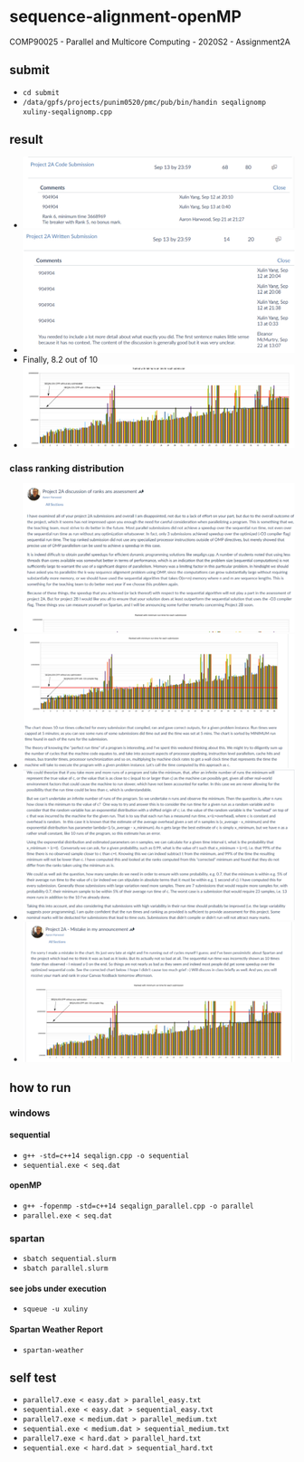 # sequence-alignment-openMP
COMP90025 - Parallel and Multicore Computing - 2020S2 - Assignment2A

## submit
- ```cd submit```
- ```/data/gpfs/projects/punim0520/pmc/pub/bin/handin seqalignomp xuliny-seqalignomp.cpp```

## result
- <img src="./docs/code result.png"/>
- <img src="./docs/report result.png"/>
- Finally, 8.2 out of 10
- <img src="./docs/ranking.png"/>
### class ranking distribution
- <img src="./docs/1.png"/>
- <img src="./docs/2.png"/>
- <img src="./docs/3.png"/>
- <img src="./docs/4.png"/>

## how to run
### windows
#### sequential
- ```g++ -std=c++14 seqalign.cpp -o sequential```
- ```sequential.exe < seq.dat```

#### openMP
- ```g++ -fopenmp -std=c++14 seqalign_parallel.cpp -o parallel```
- ```parallel.exe < seq.dat```

### spartan
- ```sbatch sequential.slurm``` 
- ```sbatch parallel.slurm```

#### see jobs under execution
- ```squeue -u xuliny```

#### Spartan Weather Report
- ```spartan-weather```

## self test
- ```parallel7.exe < easy.dat > parallel_easy.txt```
- ```sequential.exe < easy.dat > sequential_easy.txt```
- ```parallel7.exe < medium.dat > parallel_medium.txt```
- ```sequential.exe < medium.dat > sequential_medium.txt```
- ```parallel7.exe < hard.dat > parallel_hard.txt```
- ```sequential.exe < hard.dat > sequential_hard.txt```